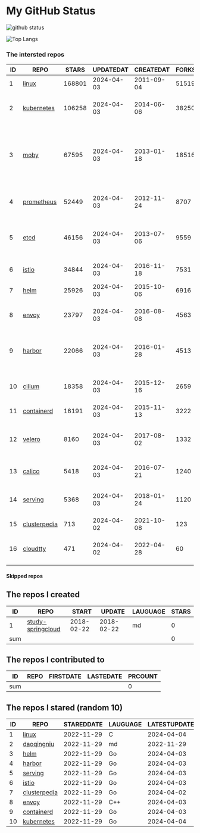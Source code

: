# My GitHub Status

<img src="https://github-readme-stats-1.yihong0618.vercel.app/api?username=daoqingniu&show_icons=true&&&hide_title=true&count_private=true" alt="github status" />

![Top Langs](https://github-readme-stats-1.yihong0618.vercel.app/api/top-langs/?username=daoqingniu&layout=compact)

<!--START_SECTION:github_repos-->
### The intersted repos
| ID |                              REPO                               | STARS  | UPDATEDAT  | CREATEDAT  | FORKSCOUNT |                                                DESCRIPTIONS                                                |
|----|-----------------------------------------------------------------|--------|------------|------------|------------|------------------------------------------------------------------------------------------------------------|
|  1 | [linux](https://github.com/torvalds/linux)                      | 168801 | 2024-04-03 | 2011-09-04 |      51519 | Linux kernel source tree                                                                                   |
|  2 | [kubernetes](https://github.com/kubernetes/kubernetes)          | 106258 | 2024-04-03 | 2014-06-06 |      38250 | Production-Grade Container Scheduling and Management                                                       |
|  3 | [moby](https://github.com/moby/moby)                            |  67595 | 2024-04-03 | 2013-01-18 |      18516 | The Moby Project - a collaborative project for the container ecosystem to assemble container-based systems |
|  4 | [prometheus](https://github.com/prometheus/prometheus)          |  52449 | 2024-04-03 | 2012-11-24 |       8707 | The Prometheus monitoring system and time series database.                                                 |
|  5 | [etcd](https://github.com/etcd-io/etcd)                         |  46156 | 2024-04-03 | 2013-07-06 |       9559 | Distributed reliable key-value store for the most critical data of a distributed system                    |
|  6 | [istio](https://github.com/istio/istio)                         |  34844 | 2024-04-03 | 2016-11-18 |       7531 | Connect, secure, control, and observe services.                                                            |
|  7 | [helm](https://github.com/helm/helm)                            |  25926 | 2024-04-03 | 2015-10-06 |       6916 | The Kubernetes Package Manager                                                                             |
|  8 | [envoy](https://github.com/envoyproxy/envoy)                    |  23797 | 2024-04-03 | 2016-08-08 |       4563 | Cloud-native high-performance edge/middle/service proxy                                                    |
|  9 | [harbor](https://github.com/goharbor/harbor)                    |  22066 | 2024-04-03 | 2016-01-28 |       4513 | An open source trusted cloud native registry project that stores, signs, and scans content.                |
| 10 | [cilium](https://github.com/cilium/cilium)                      |  18358 | 2024-04-03 | 2015-12-16 |       2659 | eBPF-based Networking, Security, and Observability                                                         |
| 11 | [containerd](https://github.com/containerd/containerd)          |  16191 | 2024-04-03 | 2015-11-13 |       3222 | An open and reliable container runtime                                                                     |
| 12 | [velero](https://github.com/vmware-tanzu/velero)                |   8160 | 2024-04-03 | 2017-08-02 |       1332 | Backup and migrate Kubernetes applications and their persistent volumes                                    |
| 13 | [calico](https://github.com/projectcalico/calico)               |   5418 | 2024-04-03 | 2016-07-21 |       1240 | Cloud native networking and network security                                                               |
| 14 | [serving](https://github.com/knative/serving)                   |   5368 | 2024-04-03 | 2018-01-24 |       1120 | Kubernetes-based, scale-to-zero, request-driven compute                                                    |
| 15 | [clusterpedia](https://github.com/clusterpedia-io/clusterpedia) |    713 | 2024-04-02 | 2021-10-08 |        123 | The Encyclopedia of Kubernetes clusters                                                                    |
| 16 | [cloudtty](https://github.com/cloudtty/cloudtty)                |    471 | 2024-04-02 | 2022-04-28 |         60 | A Friendly Kubernetes CloudShell (Web Terminal) !                                                          |



#### Skipped repos
<!--END_SECTION:github_repos-->

<!--START_SECTION:my_github-->
## The repos I created
| ID  |                                 REPO                                 |   START    |   UPDATE   | LAUGUAGE | STARS |
|-----|----------------------------------------------------------------------|------------|------------|----------|-------|
|   1 | [study-springcloud](https://github.com/daoqingniu/study-springcloud) | 2018-02-22 | 2018-02-22 | md       |     0 |
| sum |                                                                      |            |            |          |     0 |

## The repos I contributed to
| ID  | REPO | FIRSTDATE | LASTEDATE | PRCOUNT |
|-----|------|-----------|-----------|---------|
| sum |      |           |           |       0 |

## The repos I stared (random 10)
| ID |                              REPO                               | STAREDDATE | LAUGUAGE | LATESTUPDATE |
|----|-----------------------------------------------------------------|------------|----------|--------------|
|  1 | [linux](https://github.com/torvalds/linux)                      | 2022-11-29 | C        | 2024-04-04   |
|  2 | [daoqingniu](https://github.com/daoqingniu/daoqingniu)          | 2022-11-29 | md       | 2022-11-29   |
|  3 | [helm](https://github.com/helm/helm)                            | 2022-11-29 | Go       | 2024-04-03   |
|  4 | [harbor](https://github.com/goharbor/harbor)                    | 2022-11-29 | Go       | 2024-04-03   |
|  5 | [serving](https://github.com/knative/serving)                   | 2022-11-29 | Go       | 2024-04-03   |
|  6 | [istio](https://github.com/istio/istio)                         | 2022-11-29 | Go       | 2024-04-03   |
|  7 | [clusterpedia](https://github.com/clusterpedia-io/clusterpedia) | 2022-11-29 | Go       | 2024-04-02   |
|  8 | [envoy](https://github.com/envoyproxy/envoy)                    | 2022-11-29 | C++      | 2024-04-03   |
|  9 | [containerd](https://github.com/containerd/containerd)          | 2022-11-29 | Go       | 2024-04-03   |
| 10 | [kubernetes](https://github.com/kubernetes/kubernetes)          | 2022-11-29 | Go       | 2024-04-04   |

<!--END_SECTION:my_github-->
